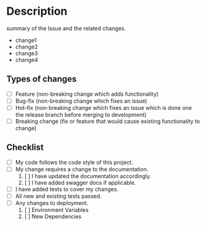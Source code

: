 <!--- Provide a general summary of your changes in the Title above -->
# Description
<!--- Describe your changes in detail -->
summary of the Issue and the related changes.

- change1
- change2
- change3
- change4

## Types of changes
<!--- What types of changes does your code introduce? Put an `x` in all the boxes that apply: -->
* [ ] Feature (non-breaking change which adds functionality)
* [ ] Bug-fix (non-breaking change which fixes an issue)
* [ ] Hot-fix (non-breaking change which fixes an issue which is done one the release branch before merging to development)
* [ ] Breaking change (fix or feature that would cause existing functionality to change)

## Checklist
<!--- Go over all the following points, and put an `x` in all the boxes that apply. -->
<!--- If you're unsure about any of these, don't hesitate to ask. We're here to help! -->
* [ ] My code follows the code style of this project.
* [ ] My change requires a change to the documentation.
  1. [ ] I have updated the documentation accordingly.
  2. [ ] I have added swagger docs if applicable.
* [ ] I have added tests to cover my changes.
* [ ] All new and existing tests passed.
* [ ] Any changes to deployment.
	1. [ ] Environment Variables
	2. [ ] New Dependencies
